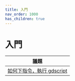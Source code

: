 ```yaml
---
title: 入門
nav_order: 1000
has_children: true
---
```


# 入門

| 議題 |
| --- |
| [如何下指令，執行 gdscript](https://samwhelp.github.io/note-about-godot/read/start/run_script.html) |
